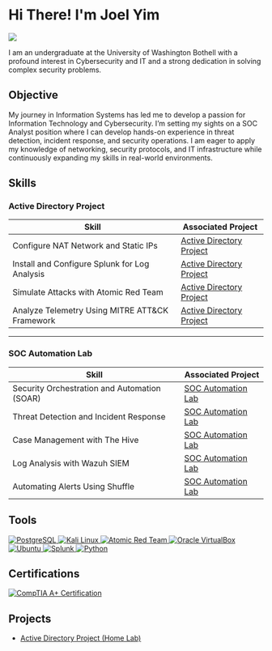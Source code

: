 # Hi There! I'm Joel Yim
<a href="https://www.linkedin.com/in/joelyim1/"><img src="https://img.shields.io/badge/-LinkedIn-0072b1?&style=for-the-badge&logo=linkedin&logoColor=white" /></a>

I am an undergraduate at the University of Washington Bothell with a profound interest in Cybersecurity and IT and a strong dedication in solving complex security problems.

## Objective

My journey in Information Systems has led me to develop a passion for Information Technology and Cybersecurity. I’m setting my sights on a SOC Analyst position where I can develop hands-on experience in threat detection, incident response, and security operations. I am eager to apply my knowledge of networking, security protocols, and IT infrastructure while continuously expanding my skills in real-world environments.


## Skills

### Active Directory Project
| **Skill**                                     | **Associated Project**        |
|-----------------------------------------------|-------------------------------|
| Configure NAT Network and Static IPs          | [Active Directory Project](https://github.com/joelyim/Active-Directory/tree/main) |
| Install and Configure Splunk for Log Analysis | [Active Directory Project](https://github.com/joelyim/Active-Directory/tree/main) |
| Simulate Attacks with Atomic Red Team         | [Active Directory Project](https://github.com/joelyim/Active-Directory/tree/main) |
| Analyze Telemetry Using MITRE ATT&CK Framework | [Active Directory Project](https://github.com/joelyim/Active-Directory/tree/main) |

---

### SOC Automation Lab
| **Skill**                         | **Associated Project**               |
|-------------------------------------|---------------------------------------|
| Security Orchestration and Automation (SOAR) | [SOC Automation Lab](https://github.com/joelyim/SOC-Automation-Lab) |
| Threat Detection and Incident Response        | [SOC Automation Lab](https://github.com/joelyim/SOC-Automation-Lab) |
| Case Management with The Hive       | [SOC Automation Lab](https://github.com/joelyim/SOC-Automation-Lab) |
| Log Analysis with Wazuh SIEM       | [SOC Automation Lab](https://github.com/joelyim/SOC-Automation-Lab) |
| Automating Alerts Using Shuffle    | [SOC Automation Lab](https://github.com/joelyim/SOC-Automation-Lab) |



## Tools
<a href="https://www.postgresql.org/" target="_blank"> 
  <img src="https://img.shields.io/badge/PostgreSQL-316192?style=for-the-badge&logo=postgresql&logoColor=white" alt="PostgreSQL"/> 
</a> 
<a href="https://www.kali.org" target="_blank"> <img src="https://img.shields.io/badge/-Kali%20Linux-557C94?&style=for-the-badge&logo=kalilinux&logoColor=white" alt="Kali Linux"/> </a> 
<a href="https://github.com/redcanaryco/atomic-red-team" target="_blank"> <img src="https://img.shields.io/badge/Atomic%20Red%20Team-red?style=for-the-badge&logo=github&logoColor=white" alt="Atomic Red Team"/> </a> 
<a href="https://www.virtualbox.org/" target="_blank"> <img src="https://img.shields.io/badge/VirtualBox-183A61?style=for-the-badge&logo=VirtualBox&logoColor=white" alt="Oracle VirtualBox"/> </a>
<a href="https://ubuntu.com" target="_blank"> <img src="https://img.shields.io/badge/Ubuntu-E95420?style=for-the-badge&logo=ubuntu&logoColor=white" alt="Ubuntu"/> </a> 
<a href="https://www.splunk.com/" target="_blank"> <img src="https://img.shields.io/badge/-Splunk-black?style=for-the-badge&logo=Splunk&logoColor=white&labelColor=f9481e" alt="Splunk"/> </a> 
<a href="https://www.python.org/" target="_blank"> <img src="https://img.shields.io/badge/Python-3776AB?style=for-the-badge&logo=python&logoColor=white" alt="Python"/> </a>




## Certifications

<a href="https://www.comptia.org/" target="_blank">
  <img src="https://img.shields.io/badge/CompTIA%20A%2B-cf1b1b?style=for-the-badge&logo=CompTIA&logoColor=white" alt="CompTIA A+ Certification"/>
</a>


## Projects
- [Active Directory Project (Home Lab)](https://github.com/joelyim/Active-Directory/tree/main)

